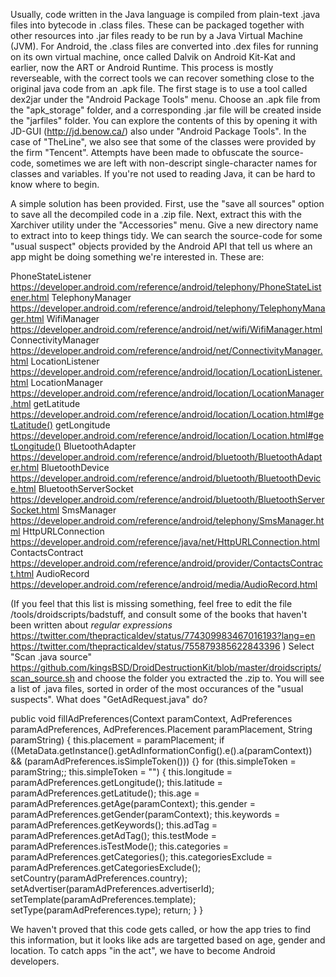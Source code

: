 
Usually, code written in the Java language is compiled from plain-text .java files into bytecode in .class files. These can be packaged together
with other resources into .jar files ready to be run by a Java Virtual Machine (JVM). For Android, the .class files are converted into .dex files
for running on its own virtual machine, once called Dalvik on Android Kit-Kat and earlier, now the ART or Android Runtime. This process is mostly
reverseable, with the correct tools we can recover something close to the original java code from an .apk file. The first stage is to use a tool
called dex2jar under the "Android Package Tools" menu. Choose an .apk file from the "apk_storage" folder, and a corresponding .jar file will be
created inside the "jarfiles" folder. You can explore the contents of this by opening it with JD-GUI (http://jd.benow.ca/) also under "Android Package Tools".
In the case of "TheLine", we also see that some of the classes were provided by the firm "Tencent". Attempts have been made to obfuscate the source-code,
sometimes we are left with non-descript single-character names for classes and variables. If you're not used to reading Java, it can be hard to know
where to begin.

A simple solution has been provided. First, use the "save all sources" option to save all the decompiled code in a .zip file. Next, extract this
with the Xarchiver utility under the "Accessories" menu. Give a new directory name to extract into to keep things tidy. We can search the source-code
for some "usual suspect" objects provided by the Android API that tell us where an app might be doing something we're interested in. These are:

PhoneStateListener https://developer.android.com/reference/android/telephony/PhoneStateListener.html
TelephonyManager https://developer.android.com/reference/android/telephony/TelephonyManager.html
WifiManager https://developer.android.com/reference/android/net/wifi/WifiManager.html
ConnectivityManager https://developer.android.com/reference/android/net/ConnectivityManager.html
LocationListener https://developer.android.com/reference/android/location/LocationListener.html
LocationManager https://developer.android.com/reference/android/location/LocationManager.html
getLatitude https://developer.android.com/reference/android/location/Location.html#getLatitude()
getLongitude https://developer.android.com/reference/android/location/Location.html#getLongitude()
BluetoothAdapter https://developer.android.com/reference/android/bluetooth/BluetoothAdapter.html
BluetoothDevice https://developer.android.com/reference/android/bluetooth/BluetoothDevice.html
BluetoothServerSocket https://developer.android.com/reference/android/bluetooth/BluetoothServerSocket.html
SmsManager https://developer.android.com/reference/android/telephony/SmsManager.html
HttpURLConnection https://developer.android.com/reference/java/net/HttpURLConnection.html
ContactsContract https://developer.android.com/reference/android/provider/ContactsContract.html
AudioRecord https://developer.android.com/reference/android/media/AudioRecord.html

(If you feel that this list is missing something, feel free to edit the file /tools/droidscripts/badstuff, and consult some of the books
that haven't been written about *regular expressions* https://twitter.com/thepracticaldev/status/774309983467016193?lang=en
https://twitter.com/thepracticaldev/status/755879385622843396 ) Select "Scan .java source" https://github.com/kingsBSD/DroidDestructionKit/blob/master/droidscripts/scan_source.sh
and choose the folder you extracted the .zip to. You will see a list of .java files, sorted in order of the most occurances of the "usual suspects".
What does "GetAdRequest.java" do?

  public void fillAdPreferences(Context paramContext, AdPreferences paramAdPreferences, AdPreferences.Placement paramPlacement, String paramString)
  {
    this.placement = paramPlacement;
    if ((MetaData.getInstance().getAdInformationConfig().e().a(paramContext)) && (paramAdPreferences.isSimpleToken())) {}
    for (this.simpleToken = paramString;; this.simpleToken = "")
    {
      this.longitude = paramAdPreferences.getLongitude();
      this.latitude = paramAdPreferences.getLatitude();
      this.age = paramAdPreferences.getAge(paramContext);
      this.gender = paramAdPreferences.getGender(paramContext);
      this.keywords = paramAdPreferences.getKeywords();
      this.adTag = paramAdPreferences.getAdTag();
      this.testMode = paramAdPreferences.isTestMode();
      this.categories = paramAdPreferences.getCategories();
      this.categoriesExclude = paramAdPreferences.getCategoriesExclude();
      setCountry(paramAdPreferences.country);
      setAdvertiser(paramAdPreferences.advertiserId);
      setTemplate(paramAdPreferences.template);
      setType(paramAdPreferences.type);
      return;
    }
  }

We haven't proved that this code gets called, or how the app tries to find this information, but it looks like ads are targetted based on age, gender
and location. To catch apps "in the act", we have to become Android developers.